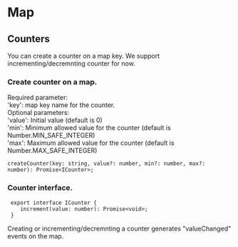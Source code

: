# Map
## Counters
You can create a counter on a map key. We support incrementing/decremnting counter for now.
### Create counter on a map.
Required parameter:<br/>
'key': map key name for the counter.<br/>
Optional parameters:<br/>
'value': Initial value (default is 0)<br/>
'min': Minimum allowed value for the counter (default is Number.MIN_SAFE_INTEGER)<br/>
'max': Maximum allowed value for the counter (default is Number.MAX_SAFE_INTEGER)
```
createCounter(key: string, value?: number, min?: number, max?: number): Promise<ICounter>;
```
### Counter interface.
```
 export interface ICounter {
    increment(value: number): Promise<void>;
 }
```
Creating or incrementing/decremnting a counter generates "valueChanged" events on the map.
